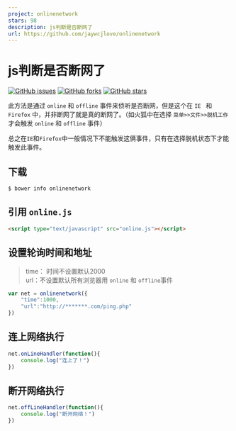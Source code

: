 ```yaml
---
project: onlinenetwork
stars: 98
description: js判断是否断网了
url: https://github.com/jaywcjlove/onlinenetwork
---
```


# js判断是否断网了

[![GitHub issues](https://img.shields.io/github/issues/jaywcjlove/onlinenetwork.svg)](https://github.com/jaywcjlove/onlinenetwork/issues) [![GitHub forks](https://img.shields.io/github/forks/jaywcjlove/onlinenetwork.svg)](https://github.com/jaywcjlove/onlinenetwork/network) [![GitHub stars](https://img.shields.io/github/stars/jaywcjlove/onlinenetwork.svg)](https://github.com/jaywcjlove/onlinenetwork/stargazers)

此方法是通过 `online` 和 `offline` 事件来侦听是否断网，但是这个在 `IE ` 和 `Firefox` 中，并非断网了就是真的断网了。（如火狐中在选择 `菜单>>文件>>脱机工作`才会触发 `online` 和 `offline` 事件）    

总之在`IE`和`Firefox`中一般情况下不能触发这俩事件，只有在选择脱机状态下才能触发此事件。

## 下载

```
$ bower info onlinenetwork
```

## 引用 `online.js`

```html
<script type="text/javascript" src="online.js"></script>
```

## 设置轮询时间和地址
> time： 时间不设置默认2000  
> url：不设置默认所有浏览器用 `online` 和 `offline`事件  

```js
var net = onlinenetwork({
    "time":1000,
    "url":"http://*******.com/ping.php"
})
```

## 连上网络执行

```js
net.onLineHandler(function(){
    console.log("连上了！")
})
```

## 断开网络执行

```js
net.offLineHandler(function(){
    console.log("断开网络！")
})
```


